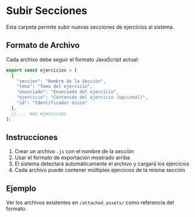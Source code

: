 # Subir Secciones

Esta carpeta permite subir nuevas secciones de ejercicios al sistema.

## Formato de Archivo

Cada archivo debe seguir el formato JavaScript actual:

```javascript
export const ejercicios = [
  {
    "seccion": "Nombre de la Sección",
    "tema": "Tema del ejercicio",
    "enunciado": "Enunciado del ejercicio",
    "ejercicio": "Contenido del ejercicio (opcional)",
    "id": "Identificador único"
  },
  // ... más ejercicios
];
```

## Instrucciones

1. Crear un archivo `.js` con el nombre de la sección
2. Usar el formato de exportación mostrado arriba
3. El sistema detectará automáticamente el archivo y cargará los ejercicios
4. Cada archivo puede contener múltiples ejercicios de la misma sección

## Ejemplo

Ver los archivos existentes en `/attached_assets/` como referencia del formato.